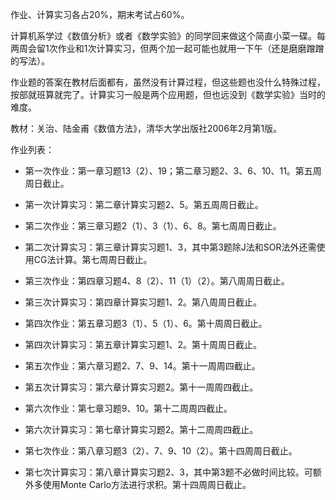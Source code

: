 作业、计算实习各占20%，期末考试占60%。

计算机系学过《数值分析》或者《数学实验》的同学回来做这个简直小菜一碟。每两周会留1次作业和1次计算实习，但两个加一起可能也就用一下午（还是磨磨蹭蹭的写法）。

作业题的答案在教材后面都有，虽然没有计算过程，但这些题也没什么特殊过程，按部就班算就完了。计算实习一般是两个应用题，但也远没到《数学实验》当时的难度。

教材：关治、陆金甫《数值方法》，清华大学出版社2006年2月第1版。

作业列表：

- 第一次作业：第一章习题13（2）、19；第二章习题2、3、6、10、11。第五周周日截止。

- 第一次计算实习：第二章计算实习题2、5。第五周周日截止。

- 第二次作业：第三章习题2（1）、3（1）、6、8。第七周周日截止。

- 第二次计算实习：第三章计算实习题1、3，其中第3题除J法和SOR法外还需使用CG法计算。第七周周日截止。

- 第三次作业：第四章习题4、8（2）、11（1）（2）。第八周周日截止。

- 第三次计算实习：第四章计算实习题1、2。第八周周日截止。

- 第四次作业：第五章习题3（1）、5（1）、6。第十周周日截止。

- 第四次计算实习：第五章计算实习题1、2。第十周周日截止。

- 第五次作业：第六章习题2、7、9、14。第十一周周四截止。

- 第五次计算实习：第六章计算实习题2。第十一周周四截止。

- 第六次作业：第七章习题9、10。第十二周周四截止。

- 第六次计算实习：第七章计算实习题2。第十二周周四截止。

- 第七次作业：第八章习题3（2）、7、9、10（2）。第十四周周日截止。

- 第七次计算实习：第八章计算实习题2、3，其中第3题不必做时间比较。可额外多使用Monte Carlo方法进行求积。第十四周周日截止。
